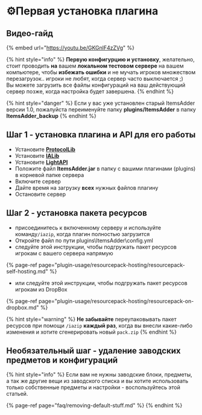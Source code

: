 # ⚙️Первая установка плагина

## Видео-гайд

{% embed url="https://youtu.be/GKGnlF4zZVg" %}

{% hint style="info" %}
**Первую конфигурцию и установку**, желательно, стоит проводить **на** вашем **локальном тестовом сервере** на вашем компьютере, чтобы **избежать ошибки** и не мучать игроков множеством перезагрузок.. игроки не любят, когда сервер часто выключается ;\)   
Вы можете загрузить все файлы конфигураций на ваш действующий сервер позже, когда настройка будет завершена.
{% endhint %}

{% hint style="danger" %}
Если у вас уже установлен старый ItemsAdder версии 1.0, пожалуйста переименуйте папку **plugins/ItemsAdder** в папку **ItemsAdder\_backup**
{% endhint %}

## Шаг 1 - установка плагина и API для его работы

* Установите [**ProtocolLib**](https://www.spigotmc.org/resources/protocollib.1997/)
* Установите [**IALib**](https://www.spigotmc.org/resources/ialib.75974/)
* Установите [**LightAPI**](https://www.spigotmc.org/resources/lightapi-fork.48247/)
* Положите файл **ItemsAdder.jar** в папку с вашими плагинами (plugins) в корневой папке сервера 
* Включите сервер
* Дайте время на загрузку **всех** нужных файлов плагину
* Остановите сервер

## Шаг 2 - установка пакета ресурсов

* присоединитесь к включенному серверу и используйте команду`/iazip`, когда плагин полностью загрузится
* Откройте файл по пути plugins\ItemsAdder\config.yml
* следуйте этой инструкции, чтобы подгружать пакет ресурсов игрокам с вашего сервера напрямую

{% page-ref page="plugin-usage/resourcepack-hosting/resourcepack-self-hosting.md" %}

* или следуйте этой инструкции, чтобы подгружать пакет ресурсов игрокам из DropBox

{% page-ref page="plugin-usage/resourcepack-hosting/resourcepack-on-dropbox.md" %}

{% hint style="warning" %}
**Не забывайте** переупаковывать пакет ресурсов при помощи `/iazip` **каждый раз**, когда вы внесли какие-либо изменения и хотите сгенерировать новый `pack.zip`
{% endhint %}

## Необязательный шаг - удаление заводских предметов и конфигураций

{% hint style="info" %}
Если вам не нужны заводские блоки, предметы, а так же другие вещи из заводского списка и вы хотите использовать только собственные предметы и настройки - воспользуйтесь этой статьей.

{% page-ref page="faq/removing-default-stuff.md" %}
{% endhint %}


